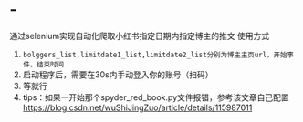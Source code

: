 # -
通过selenium实现自动化爬取小红书指定日期内指定博主的推文
使用方式
1. `bolggers_list,limitdate1_list,limitdate2_list分别为博主主页url，开始事件，结束时间`
2. 启动程序后，需要在30s内手动登入你的账号（扫码）
3. 等就行
4. tips：如果一开始那个spyder_red_book.py文件报错，参考该文章自己配置
https://blog.csdn.net/wuShiJingZuo/article/details/115987011

